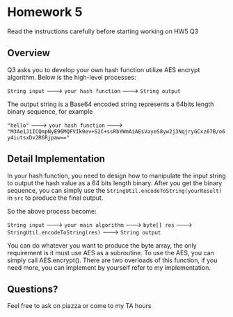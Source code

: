 # Homework 5

Read the instructions carefully before starting working on HW5 Q3

## Overview
Q3 asks you to develop your own hash function utilize AES encrypt algorithm. Below is the high-level processes:

`String input` ---> `your hash function` ---> `String output` 

The output string is a Base64 encoded string represents a 64bits length binary sequence,  for example 

`"hello"` ---> `your hash function` ---> `"M3Ae1J1ICQmpNyE96MQFVIk9ev+S2C+ssRbYWmAiAEsVayeS8yw2j3NqjryGCxz67B/o6y4iutsxDv2R6Rjpaw=="`

## Detail Implementation

In your hash function, you need to design how to manipulate the input string to output the hash value as a 64 bits length binary. After you get the binary sequence, you can simply use the `StringUtil.encodeToString(yourResult)` in `src` to produce the final output. 

So the above process become:

`String input` ---> `your main algorithm` ---> `byte[] res` ---> `StringUtil.encodeToString(res)` ---> `String output`

You can do whatever you want to produce the byte array, the only requirement is it must use AES as a subroutine. To use the AES, you can simply call AES.encrypt(). There are two overloads of this function, if you need more, you can implement by yourself refer to my implementation.

## Questions?

Feel free to ask on piazza or come to my TA hours

